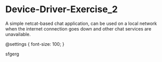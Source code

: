 # Device-Driver-Exercise_2

A simple netcat-based chat application, can be used on a local network when the internet connection goes down and other chat services are unavailable.

@settings {
  font-size: 100;
}

sfgerg
